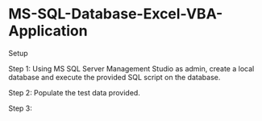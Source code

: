 # MS-SQL-Database-Excel-VBA-Application

Setup

Step 1:
  Using MS SQL Server Management Studio as admin, create a local database and execute the provided SQL script on the database.
  
Step 2:
  Populate the test data provided.
  
Step 3:
  

